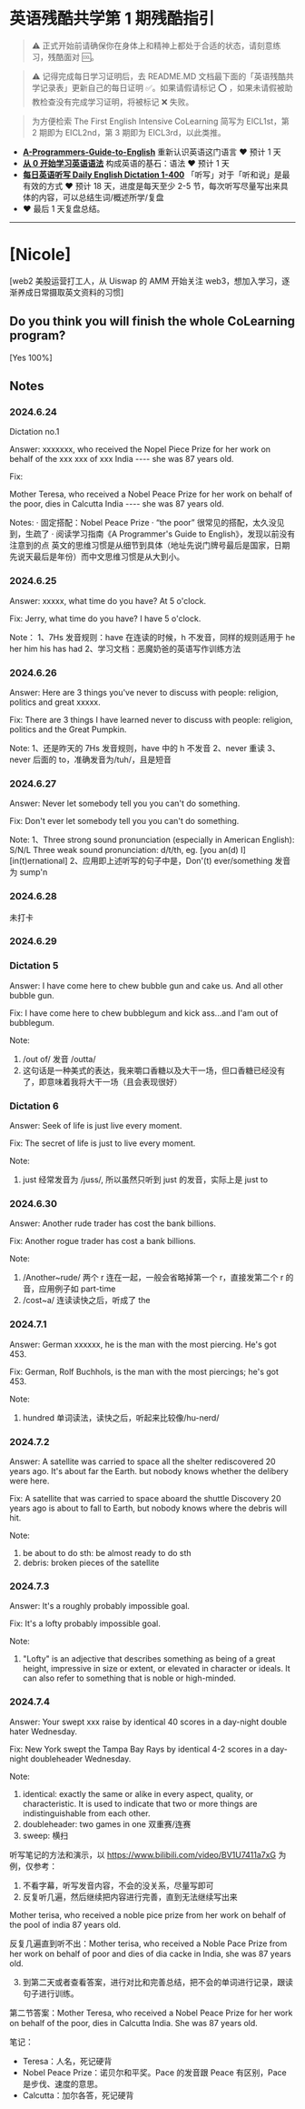 # 英语残酷共学第 1 期残酷指引

> ⚠️ 正式开始前请确保你在身体上和精神上都处于合适的状态，请刻意练习，残酷面对 🆒。

> ⚠️ 记得完成每日学习证明后，去 README.MD 文档最下面的「英语残酷共学记录表」更新自己的每日证明 ✅。如果请假请标记 ⭕️ ，如果未请假被助教检查没有完成学习证明，将被标记 ❌ 失败。

> 为方便检索 The First English Intensive CoLearning 简写为 EICL1st，第 2 期即为 EICL2nd，第 3 期即为 EICL3rd，以此类推。

- [**A-Programmers-Guide-to-English**](https://github.com/yujiangshui/A-Programmers-Guide-to-English) 重新认识英语这门语言 ❤️ 预计 1 天
- [**从 0 开始学习英语语法**](https://hzpt-inet-club.github.io/english-note/) 构成英语的基石：语法 ❤️ 预计 1 天
- [**每日英语听写 Daily English Dictation 1-400**](https://www.bilibili.com/video/BV1U7411a7xG?p=3&vd_source=bc0666711d2280c24d54945ab9c11146) 「听写」对于「听和说」是最有效的方式 ❤️ 预计 18 天，进度是每天至少 2-5 节，每次听写尽量写出来具体的内容，可以总结生词/概述所学/复盘
- ❤️ 最后 1 天复盘总结。

---

# [Nicole]
[web2 美股运营打工人，从 Uiswap 的 AMM 开始关注 web3，想加入学习，逐渐养成日常摄取英文资料的习惯]

## Do you think you will finish the whole CoLearning program?
[Yes 100%]

## Notes
### 2024.6.24
Dictation no.1

Answer:
xxxxxxx, who received the Nopel Piece Prize for her work on behalf of the xxx  xxx of xxx India ---- she was 87 years old.

Fix:

Mother Teresa, who received a Nobel Peace Prize for her work on behalf of the poor, dies in Calcutta India ---- she was 87 years old.

Notes:
· 固定搭配：Nobel Peace Prize
· “the poor” 很常见的搭配，太久没见到，生疏了
· 阅读学习指南《A Programmer's Guide to English》，发现以前没有注意到的点
英文的思维习惯是从细节到具体（地址先说门牌号最后是国家，日期先说天最后是年份）而中文思维习惯是从大到小。


### 2024.6.25

Answer:
xxxxx, what time do you have?
At 5 o'clock.

Fix:
Jerry, what time do you have?
I have 5 o'clock.

Note：
1、7Hs 发音规则：have 在连读的时候，h 不发音，同样的规则适用于 he her him his has had
2、学习文档：恶魔奶爸的英语写作训练方法

### 2024.6.26
Answer:
Here are 3 things you've never to discuss with people: religion, politics and great xxxxx.

Fix:
There are 3 things I have learned never to discuss with people: religion, politics and the Great Pumpkin.

Note:
1、还是昨天的 7Hs 发音规则，have 中的 h 不发音
2、never 重读
3、never 后面的 to，准确发音为/tuh/，且是短音

### 2024.6.27
Answer:
Never let somebody tell you you can't do something.

Fix:
Don't ever let somebody tell you you can't do something.

Note:
1、Three strong sound pronunciation (especially in American English): S/N/L
Three weak sound pronunciation: d/t/th, eg. [you an(d) I] [in(t)ernational] 
2、应用即上述听写的句子中是，Don'(t) ever/something 发音为 sump'n

### 2024.6.28
未打卡

### 2024.6.29
### Dictation 5
Answer:
I have come here to chew bubble gun and cake us. And all other bubble gun.

Fix:
I have come here to chew bubblegum and kick ass...and I'am out of bubblegum.

Note:
1. /out of/ 发音 /outta/
2. 这句话是一种美式的表达，我来嚼口香糖以及大干一场，但口香糖已经没有了，即意味着我将大干一场（且会表现很好）

### Dictation 6
Answer:
Seek of life is just live every moment.

Fix:
The secret of life is just to live every moment.

Note:
1. just 经常发音为 /juss/, 所以虽然只听到 just 的发音，实际上是 just to

### 2024.6.30
Answer:
Another rude trader has cost the bank billions.

Fix:
Another rogue trader has cost a bank billions.

Note:
1. /Another~rude/ 两个 r 连在一起，一般会省略掉第一个 r，直接发第二个 r 的音，应用例子如 part-time
2. /cost~a/ 连读读快之后，听成了 the

### 2024.7.1
Answer:
German xxxxxx, he is the man with the most piercing. He's got 453.

Fix:
German, Rolf Buchhols, is the man with the most piercings; he's got 453.

Note:
1. hundred 单词读法，读快之后，听起来比较像/hu-nerd/

### 2024.7.2
Answer:
A satellite was carried to space all the shelter rediscovered 20 years ago. It's about far the Earth. but nobody knows whether the delibery were here.

Fix:
A satellite that was carried to space aboard the shuttle Discovery 20 years ago is about to fall to Earth, but nobody knows where the debris will hit.

Note:
1. be about to do sth: be almost ready to do sth
2. debris: broken pieces of the satellite

### 2024.7.3
Answer:
It's a roughly probably impossible goal.

Fix:
It's a lofty probably impossible goal.

Note:
1. "Lofty" is an adjective that describes something as being of a great height, impressive in size or extent, or elevated in character or ideals. It can also refer to something that is noble or high-minded.

### 2024.7.4
Answer:
Your swept xxx raise by identical 40 scores in a day-night double hater Wednesday.

Fix:
New York swept the Tampa Bay Rays by identical 4-2 scores in a day-night doubleheader Wednesday.

Note:
1. identical: exactly the same or alike in every aspect, quality, or characteristic. It is used to indicate that two or more things are indistinguishable from each other.
2. doubleheader: two games in one 双重赛/连赛
3. sweep: 横扫

听写笔记的方法和演示，以 https://www.bilibili.com/video/BV1U7411a7xG 为例，仅参考：

1. 不看字幕，听写发音内容，不会的没关系，尽量写即可
2. 反复听几遍，然后继续把内容进行完善，直到无法继续写出来

Mother terisa, who received a noble pice prize from her work on behalf of the pool of india 87 years old.

反复几遍直到听不出：Mother terisa, who received a Noble Pace Prize from her work on behalf of poor and dies of dia cacke in India, she was 87 years old.

3. 到第二天或者查看答案，进行对比和完善总结，把不会的单词进行记录，跟读句子进行训练。

第二节答案：Mother Teresa, who received a Nobel Peace Prize for her work on behalf of the poor, dies in Calcutta India. She was 87 years old.

笔记：

- Teresa：人名，死记硬背
- Nobel Peace Prize：诺贝尔和平奖。Pace 的发音跟 Peace 有区别，Pace 是步伐、速度的意思。
- Calcutta：加尔各答，死记硬背
